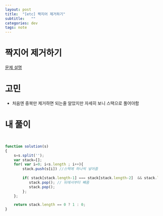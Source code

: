 ```yaml
---
layout: post
title:  "[etc] 짝지어 제거하기"
subtitle:   ""
categories: dev
tags: note
--- 
```



# 짝지어 제거하기

[문제 설명](https://programmers.co.kr/learn/courses/30/lessons/12973?language=javascript#)

# 고민
- 처음엔 중복만 제거하면 되는줄 알았지만
자세히 보니 스택으로 풀어야함


# 내 풀이

```javascript


function solution(s)
{
    s=s.split('');
    var stack=[];
    for( var i=0; i<s.length ; i++){
        stack.push(s[i]) //스택에 하나씩 넣어줌
        
        if( stack[stack.length-1] === stack[stack.length-2]  && stack.length > 1 ){
           stack.pop(); // 뒤에서부터 빼줌
           stack.pop();
        };
    };

    return stack.length == 0 ? 1 : 0;
}

```

